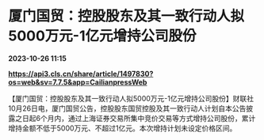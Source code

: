 # 厦门国贸：控股股东及其一致行动人拟5000万元-1亿元增持公司股份

**2023-10-26 11:15**

**https://api3.cls.cn/share/article/1497830?os=web&sv=7.7.5&app=CailianpressWeb**

【厦门国贸：控股股东及其一致行动人拟5000万元-1亿元增持公司股份】财联社10月26日电，厦门国贸公告，控股股东国贸控股及其一致行动人计划自本公告披露之日起6个月内，通过上海证券交易所集中竞价交易等方式增持公司股份，累计增持金额不低于5000万元、不超过1亿元。本次增持计划未设定价格区间。